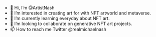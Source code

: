 - 👋 Hi, I’m @ArtistNash
- 👀 I’m interested in creating art for with NFT artworld and metaverse. 
- 🌱 I’m currently learning everyday about NFT art.
- 💞️ I’m looking to collaborate on generative NFT art projects.
- 📫 How to reach me Twitter @realmichaelnash 

<!---
ArtistNash/ArtistNash is a ✨ special ✨ repository because its `README.md` (this file) appears on your GitHub profile.
You can click the Preview link to take a look at your changes.
--->
